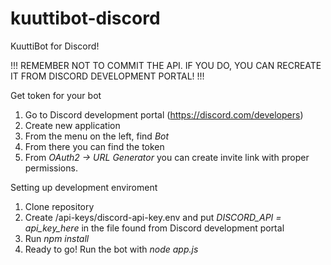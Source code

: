 # kuuttibot-discord
KuuttiBot for Discord!

!!! REMEMBER NOT TO COMMIT THE API. IF YOU DO, YOU CAN RECREATE IT FROM DISCORD DEVELOPMENT PORTAL! !!!

Get token for your bot

1. Go to Discord development portal (https://discord.com/developers)
2. Create new application
3. From the menu on the left, find _Bot_
4. From there you can find the token
5. From _OAuth2 -> URL Generator_ you can create invite link with proper permissions.


Setting up development enviroment

1. Clone repository
2. Create /api-keys/discord-api-key.env and put _DISCORD_API = api_key_here_ in the file found from Discord development portal
3. Run _npm install_
4. Ready to go! Run the bot with _node app.js_
